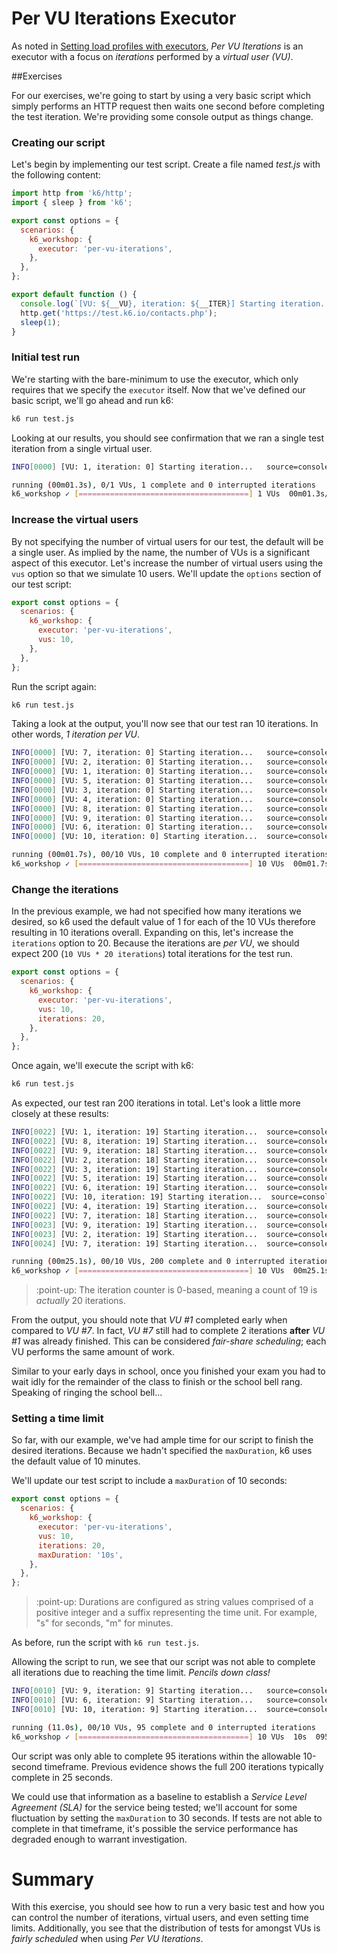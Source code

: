 # Per VU Iterations Executor

As noted in [Setting load profiles with executors](../Setting%20load%20profiles%20with%20executors.md#Per%20VU%20Iterations), _Per VU Iterations_ is an executor with a focus on _iterations_ performed by a _virtual user (VU)_.

##Exercises

For our exercises, we're going to start by using a very basic script which simply performs an HTTP request then waits one second before completing the test iteration. We're providing some console output as things change.

### Creating our script

Let's begin by implementing our test script. Create a file named _test.js_ with the following content:

```js
import http from 'k6/http';
import { sleep } from 'k6';

export const options = {
  scenarios: {
    k6_workshop: {
      executor: 'per-vu-iterations',
    },
  },
};

export default function () {
  console.log(`[VU: ${__VU}, iteration: ${__ITER}] Starting iteration...`);
  http.get('https://test.k6.io/contacts.php');
  sleep(1);
}
```

### Initial test run

We're starting with the bare-minimum to use the executor, which only requires that we specify the `executor` itself. Now that we've defined our basic script, we'll go ahead and run k6:

```bash
k6 run test.js
```

Looking at our results, you should see confirmation that we ran a single test iteration from a single virtual user.

```bash
INFO[0000] [VU: 1, iteration: 0] Starting iteration...   source=console

running (00m01.3s), 0/1 VUs, 1 complete and 0 interrupted iterations
k6_workshop ✓ [======================================] 1 VUs  00m01.3s/10m0s  1/1 iters, 1 per VU
```

### Increase the virtual users

By not specifying the number of virtual users for our test, the default will be a single user. As implied by the name, the number of VUs is a significant aspect of this executor. Let's increase the number of virtual users using the `vus` option so that we simulate 10 users. We'll update the `options` section of our test script:

```js
export const options = {
  scenarios: {
    k6_workshop: {
      executor: 'per-vu-iterations',
      vus: 10,
    },
  },
};
```

Run the script again:

```bash
k6 run test.js
```

Taking a look at the output, you'll now see that our test ran 10 iterations. In other words, _1 iteration per VU_.

```bash
INFO[0000] [VU: 7, iteration: 0] Starting iteration...   source=console
INFO[0000] [VU: 2, iteration: 0] Starting iteration...   source=console
INFO[0000] [VU: 1, iteration: 0] Starting iteration...   source=console
INFO[0000] [VU: 5, iteration: 0] Starting iteration...   source=console
INFO[0000] [VU: 3, iteration: 0] Starting iteration...   source=console
INFO[0000] [VU: 4, iteration: 0] Starting iteration...   source=console
INFO[0000] [VU: 8, iteration: 0] Starting iteration...   source=console
INFO[0000] [VU: 9, iteration: 0] Starting iteration...   source=console
INFO[0000] [VU: 6, iteration: 0] Starting iteration...   source=console
INFO[0000] [VU: 10, iteration: 0] Starting iteration...  source=console

running (00m01.7s), 00/10 VUs, 10 complete and 0 interrupted iterations
k6_workshop ✓ [======================================] 10 VUs  00m01.7s/10m0s  10/10 iters, 1 per VU
```

### Change the iterations

In the previous example, we had not specified how many iterations we desired, so k6 used the default value of 1 for each of the 10 VUs therefore resulting in 10 iterations overall. Expanding on this, let's increase the `iterations` option to 20. Because the iterations are _per VU_, we should expect 200 (`10 VUs * 20 iterations`) total iterations for the test run.

```js
export const options = {
  scenarios: {
    k6_workshop: {
      executor: 'per-vu-iterations',
      vus: 10,
      iterations: 20,
    },
  },
};
```

Once again, we'll execute the script with k6:

```bash
k6 run test.js
```

As expected, our test ran 200 iterations in total. Let's look a little more closely at these results:

```bash
INFO[0022] [VU: 1, iteration: 19] Starting iteration...  source=console
INFO[0022] [VU: 8, iteration: 19] Starting iteration...  source=console
INFO[0022] [VU: 9, iteration: 18] Starting iteration...  source=console
INFO[0022] [VU: 2, iteration: 18] Starting iteration...  source=console
INFO[0022] [VU: 3, iteration: 19] Starting iteration...  source=console
INFO[0022] [VU: 5, iteration: 19] Starting iteration...  source=console
INFO[0022] [VU: 6, iteration: 19] Starting iteration...  source=console
INFO[0022] [VU: 10, iteration: 19] Starting iteration...  source=console
INFO[0022] [VU: 4, iteration: 19] Starting iteration...  source=console
INFO[0022] [VU: 7, iteration: 18] Starting iteration...  source=console
INFO[0023] [VU: 9, iteration: 19] Starting iteration...  source=console
INFO[0023] [VU: 2, iteration: 19] Starting iteration...  source=console
INFO[0024] [VU: 7, iteration: 19] Starting iteration...  source=console

running (00m25.1s), 00/10 VUs, 200 complete and 0 interrupted iterations
k6_workshop ✓ [======================================] 10 VUs  00m25.1s/10m0s  200/200 iters, 20 per VU

```

> :point-up: The iteration counter is 0-based, meaning a count of 19 is _actually_ 20 iterations.

From the output, you should note that _VU #1_ completed early when compared to _VU #7_. In fact, _VU #7_ still had to complete 2 iterations **after** _VU #1_ was already finished. This can be considered _fair-share scheduling_; each VU performs the same amount of work.

Similar to your early days in school, once you finished your exam you had to wait idly for the remainder of the class to finish or the school bell rang. Speaking of ringing the school bell...

### Setting a time limit

So far, with our example, we've had ample time for our script to finish the desired iterations. Because we hadn't specified the `maxDuration`, k6 uses the default value of 10 minutes.

We'll update our test script to include a `maxDuration` of 10 seconds:

```js
export const options = {
  scenarios: {
    k6_workshop: {
      executor: 'per-vu-iterations',
      vus: 10,
      iterations: 20,
      maxDuration: '10s',
    },
  },
};
```

> :point-up: Durations are configured as string values comprised of a positive integer and a suffix representing the time unit. For example, "s" for seconds, "m" for minutes.

As before, run the script with `k6 run test.js`.

Allowing the script to run, we see that our script was not able to complete all iterations due to reaching the time limit. _Pencils down class!_

```bash
INFO[0010] [VU: 9, iteration: 9] Starting iteration...   source=console
INFO[0010] [VU: 6, iteration: 9] Starting iteration...   source=console
INFO[0010] [VU: 10, iteration: 9] Starting iteration...  source=console

running (11.0s), 00/10 VUs, 95 complete and 0 interrupted iterations
k6_workshop ✓ [======================================] 10 VUs  10s  095/200 iters, 20 per VU
```
Our script was only able to complete 95 iterations within the allowable 10-second timeframe. Previous evidence shows the full 200 iterations typically complete in 25 seconds. 

We could use that information as a baseline to establish a _Service Level Agreement (SLA)_ for the service being tested; we'll account for some fluctuation by setting the `maxDuration` to 30 seconds. If tests are not able to complete in that timeframe, it's possible the service performance has degraded enough to warrant investigation.

# Summary
With this exercise, you should see how to run a very basic test and how you can control the number of iterations, virtual users, and even setting time limits. Additionally, you see that the distribution of tests for amongst VUs is _fairly scheduled_ when using _Per VU Iterations_.
